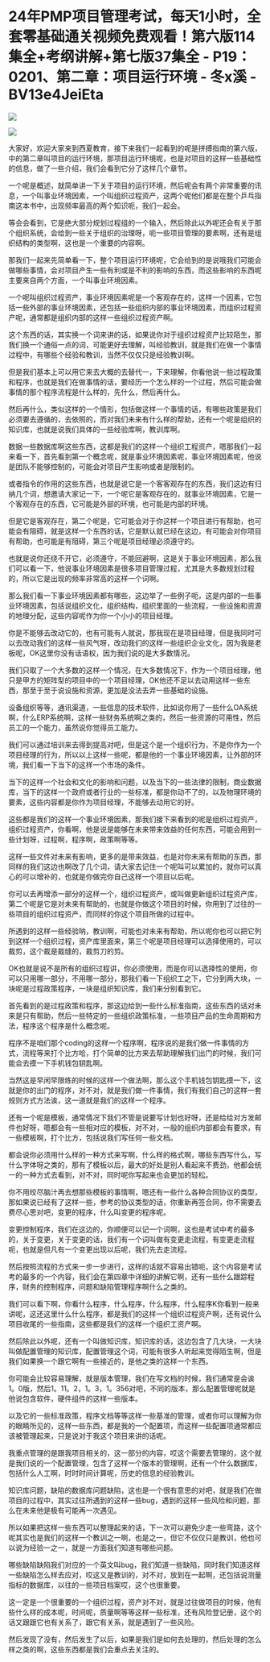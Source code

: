 # 24年PMP项目管理考试，每天1小时，全套零基础通关视频免费观看！第六版114集全+考纲讲解+第七版37集全 - P19：0201、第二章：项目运行环境 - 冬x溪 - BV13e4JeiEta

![](img/8feaacae623d595cdf982fcfb310a170_0.png)

![](img/8feaacae623d595cdf982fcfb310a170_1.png)

大家好，欢迎大家来到西夏教育，接下来我们一起看到的呢是拼搏指南的第六版，中的第二章叫项目的运行环境，那项目运行环境呢，也是对项目的这样一些基础性的信息，做了一些介绍，我们会看到它分了这样几个章节。

一个呢是概述，就简单讲一下关于项目的运行环境，然后呢会有两个非常重要的讯息，一个叫事业环境因素，一个叫组织过程资产，这两个呢他们都是在整个乒乓指南这本书中，出现频率最高的两个知识呃，我们一起会。

等会会看到，它是绝大部分规划过程组的一个输入，然后除此以外呢还会有关于那个组织系统，会给到一些关于组织的治理呀，呃一些项目管理的要素啊，还有是组织结构的类型啊，这也是一个重要的内容啊。

那我们一起来先简单看一下，整个项目运行环境呢，它会给到的是说哦我们可能会做哪些事情，会对项目产生一些有利或是不利的影响的东西，而这些影响的东西呢主要来自两个方面，一个叫事业环境因素。

一个呢叫组织过程资产，事业环境因素呢是一个客观存在的，这样一个因素，它包括一些外部的事业环境因素，还包括一些组织内部的事业环境因素，而组织过程资产呢，通常都是组织内部的这样一些组织过程资产啊。

这个东西的话，其实换一个词来讲的话，如果说你对于组织过程资产比较陌生，那我们换一个通俗一点的词，可能更好去理解，叫经验教训，就是我们在做一个事情过程中，有哪些个经验和教训，当然不仅仅只是经验教训啊。

但是我们基本上可以用它来去大概的去替代一，下来理解，你看他说一些过程政策和程序，也就是我们在做事情的话，要经历一个怎么样的一个过程，然后可能会做事情的那个程序流程是什么样的，先什么，然后再什么。

然后再什么，类似这样的一个情形，包括做这样一个事情的话，有哪些政策是我们必须要去遵循的，去依照的，而对我们未来有什么样的帮助，还有一个呢是组织的知识库，也就是说我们具体的一些经验库啊，教训库啊。

数据一些数据库啊这些东西，这都是我们的这样一个组织工程资产，嗯那我们一起来看一下，首先看到第一个概念呢，就是事业环境因素呢，事业环境因素呢，他说是团队不能够控制的，可能会对项目产生影响或者是限制的。

或者指令的作用的这些东西，也就是说它是一个客客观存在的东西，我们这边有归纳几个词，想邀请大家记一下，一个呢它是客观存在的，就事业环境因素，它是一个客观存在的东西，它可能是外部的环境，也可能是内部的环境。

但是它是客观存在，第二个呢是，它可能会对于你这样一个项目进行有帮助，也可能会有阻碍，就是这样一个东西的话，它是默认就已经在这边，有可能会对你项目有帮助，也可能是有阻碍，第三个呢是项目经理必须遵守的。

也就是说你还绕不开它，必须遵守，不能回避啊，这是关于事业环境因素，那么我们可以看一下，他说事业环境因素是很多项目管理过程，尤其是大多数规划过程的，所以它是出现的频率非常高的这样一个词啊。

那么我们看一下事业环境因素都有哪些，这边举了一些例子呃，这是内部的一些事业环境因素，包括说组织文化，组织结构，组织里面的一些流程，一些设施和资源的地理分配，这些内容呢作为你一个小小的项目经理。

你是不能够去改动它的，也有可能有人就说，那我现在是项目经理，但是我同时可以去改动我们的这样一些风气呀，改动我们的这样一些组织企业文化，因为我是老板呢，OK这里你没有话语权，因为我们说的是大多数情况。

我们只取了一个大多数的这样一个情况，在大多数情况下，作为一个项目经理，他只是甲方的矩阵型的项目中的一个项目经理，OK他还不足以去动用这样一些东西，那至于至于说设施和资源，更加是没法去弄一些基础的设施。

设备组织等等，通讯渠道，一些信息的技术软件，比如说你用了一些什么OA系统啊，什么ERP系统啊，这样一些财务系统啊之类的，然后一些资源的可用性，然后员工的一个能力，虽然说你觉得员工能力。

我们可以通过培训来去得到提高对吧，但是这个是一个组织行为，不是你作为一个项目经理的行为，所以以上这样一些呢，都是他的一个事业环境因素，让外部的环境，我们看一下当下的这样一个市场的条件。

当下的这样一个社会和文化的影响和问题，以及当下的一些法律的限制，商业数据库，当下的这样一个政府或者行业的一些标准，都是你动不了的，以及物理环境的要素，这些内容都是你作为项目经理，不能够去动用它的好。

这些都是我们的这样一个事业环境因素，那我们接下来看到的呢是组织过程资产，组织过程资产，你看啊，他是说是能够在未来带来效益的任何东西，可能会用到一些计划呀，过程啊，程序啊，政策啊等等。

这样一些文件对未来有影响，更多的是带来效益，也是对你未来有帮助的东西，那同样的我们这边也啊改了几个词，请大家去记住一个呢叫可以累加的，就你可以真心的可以增补的，也就是你做完你自己这样一个项目以后呢。

你可以去再增添一部分的这样一个，组织过程资产，或叫做更新组织过程资产库，第二个呢是它是对未来有帮助的，也就是你做这个项目的时候，你用到了过往的一些项目的组织过程资产，而同样的你这个项目所做的过程中。

所遇到的这样一些经验呐，教训啊，可能也对未来有帮助，所以呢你也可以把它列到这样一个组织过程，资产库里面来，第三个呢是项目经理可以选择使用的，可以裁剪，这个裁是裁缝的，裁剪刀的剪。

OK也就是说不是所有的组织过程讲，你必须使用，而是你可以选择性的使用，你可以只用哪一部分，不用哪一部分，那我们看一下组织工之下，它分到两大块，一块呢是过程政策程序，一块是组织知识库，我们来分别看到它。

首先看到的是过程政策和程序，那这边给到一些什么标准指南，这些东西的话对未来是只有帮助，然后一些特定的一些组织政策标准，一些项目产品的生命周期和方法，程序这个程序是什么概念呢。

程序不是咱们那个coding的这样一个程序啊，程序说的是我们做一件事情的方式，流程等来打个比方哈，打个简单的比方来去帮助理解我们出门的时候，我们可能会去摸一下手机钱包钥匙啊。

当然这是早闲早限练的时候的这样一个做法啊，那么这个手机钱包钥匙摸一下，这就是你的出门的程序，对不对，就是我们做一件事情，我们有我们自己的这样一套规则方式方法诶，这一道就是我们的这样一个程序。

还有一个呢是模板，通常情况下我们不管是说要写计划也好呀，还是给给对方发邮件也好呀，嗯都会有一些相对应的模板，对不对，一般的组织内部都会有要求，有一些模板啊，打个比方，包括说我们写任何一些文档。

都会说你必须用什么样的一种方式来写啊，什么样的格式啊，哪些东西写什么，写什么字体呀之类的，那有了模板以后，最大的好处是别人看起来不费劲，他都会统一的一种方式去看到，对不对，同时呢你写起来也会更加的轻松。

你不用绞尽脑汁再去想那些模板的事情啊，嗯还有一些什么各种合同协议的类型，那如果说已经有了这样一些，参考的协议类型的话，你重新再签合同，你不需要去费尽心思对吧，变更的程序，什么叫变更的程序呢。

变更控制程序，我们在这边的，你顺便可以记一个词啊，这也是考试中考的最多的，关于变更，关于变更的话，我们有一个词叫做有变更走流程，有变更走流程呃，也就是但凡有一个变更出现以后呢，我们先去走流程。

然后按照流程的方式来一步一步进行，这样的话就不容易出错呃，这个内容是考试考的最多的一个内容，我们会在第四章中详细的讲解它啊，还有一些什么跟踪程序，财务的控制程序，问题和缺陷管理程序啊什么之类的。

我们可以看下啊，你看什么程序，什么程序，什么程序，什么程序K你看到一般来讲呢，这还这里什么什么程序，都是我们的这样一个组织过程资产啊，还有说什么项目收尾的一些指南，这些都是我们的这样一个组织工资产啊。

然后除此以外呢，还有一个叫做知识库，知识库的话，这边包含了几大块，一大块叫做配置管理的知识库，配置管理这个词，可能有很多人听起来觉得陌生啊，但是我们如果换一个跟它啊有一些接近的，是他之类的这样一个东西。

你可能会比较容易理解，就是版本管理，我们在写文档的时候，我们通常是会诶1。0版，然后1。11。2，1。3，1。356对吧，不同的版本，那么配置管理呢就是他说包含软件，硬件组件的这样一些版本。

以及它的一些标准政策，程序文档等等这样一些基准的管理，或者你可以理解为你的眼睛所见的，这样一些东西，都是我的一个配置项，而这样一些配置项通常都应该被管理起来，只是说对于我这个项目来讲的话呢。

我重点管理的是跟我项目相关的，这一部分的内容，哎这个需要去管理的，这个就是我们说的一个配置管理，包含了这样一个版本的管理啊，还有一个什么数据库，包括什么人工啊，时时时间计算呢，历史的信息的经验教训。

知识库问题，缺陷的数据库问题缺陷，这也是一个很有意思的对吧，就是我们在做项目的过程中，其实过往所遇到的这样一些bug，遇到的这样一些风险和问题，那么在未来他是极有可能再一次遇见。

所以如果把这样一些东西可以整理起来的话，下一次可以避免少走一些弯路，这个呢其实也是我们的这样一个教训之一啊，也是之一，但它不仅仅只是教训，他也可以说为经验一之一，就是一方面我们知道有哪些问题。

哪些缺陷缺陷我们对应的一个英文叫bug，我们知道一些缺陷，同时我们知道这样一些缺陷怎么样去应对，哎这又是教训的，对不对，放到在一起啊，还包括说测量指标的数据库，以往的一些项目档案哎，这个也很重要。

这一定是一个很重要的一个组织过程，资产对不对，就是过往做项目的时候，他有些什么样的成本呢，时间呢，质量啊等等这样一些标准，还有风险登记册，这个的话又跟跟它也有关系了，跟它有关系，就是遇到了一些风险。

然后发现了没有，然后发生了以后，如果是我们是如何去处理的，然后处理的怎么样之类的啊，这些东西都是我们会重点去关注的。


